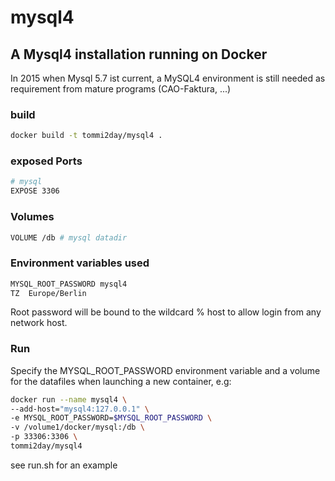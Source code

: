 # mysql4

## A Mysql4 installation running on Docker
In 2015 when Mysql 5.7 ist current, a MySQL4 environment is still needed as requirement from mature programs (CAO-Faktura, ...)

### build
```sh
docker build -t tommi2day/mysql4 .
```
### exposed Ports
```sh
# mysql  
EXPOSE 3306
```
### Volumes
```sh
VOLUME /db # mysql datadir
```

### Environment variables used
```sh
MYSQL_ROOT_PASSWORD	mysql4
TZ	Europe/Berlin
```
Root password will be bound to the wildcard % host to allow login from any network host.

### Run
Specify the MYSQL_ROOT_PASSWORD environment variable and a volume 
for the datafiles when launching a new container, e.g:

```sh
docker run --name mysql4 \
--add-host="mysql4:127.0.0.1" \
-e MYSQL_ROOT_PASSWORD=$MYSQL_ROOT_PASSWORD \ 
-v /volume1/docker/mysql:/db \ 
-p 33306:3306 \
tommi2day/mysql4
```
see run.sh for an example